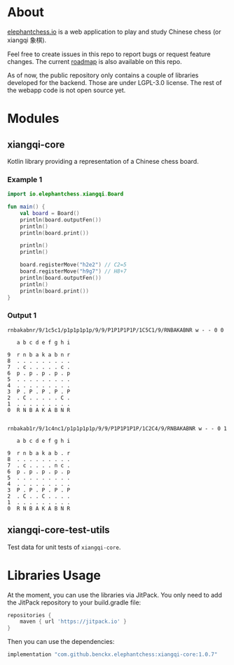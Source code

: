 # About

[elephantchess.io](https://elephantchess.io) is a web application to play and study Chinese chess (or xiangqi 象棋).

Feel free to create issues in this repo to report bugs or request feature changes. The
current [roadmap](https://github.com/users/benckx/projects/2/views/1) is also available on this repo.

As of now, the public repository only contains a couple of libraries developed for the backend. Those are under LGPL-3.0
license. The rest of the webapp code is not open source yet.

# Modules

## xiangqi-core

Kotlin library providing a representation of a Chinese chess board.

### Example 1

```kotlin
import io.elephantchess.xiangqi.Board

fun main() {
    val board = Board()
    println(board.outputFen())
    println()
    println(board.print())

    println()
    println()

    board.registerMove("h2e2") // C2=5
    board.registerMove("h9g7") // H8+7
    println(board.outputFen())
    println()
    println(board.print())
}
```

### Output 1

```
rnbakabnr/9/1c5c1/p1p1p1p1p/9/9/P1P1P1P1P/1C5C1/9/RNBAKABNR w - - 0 0

   a b c d e f g h i
            
9  r n b a k a b n r
8  . . . . . . . . .
7  . c . . . . . c .
6  p . p . p . p . p
5  . . . . . . . . .
4  . . . . . . . . .
3  P . P . P . P . P
2  . C . . . . . C .
1  . . . . . . . . .
0  R N B A K A B N R


rnbakab1r/9/1c4nc1/p1p1p1p1p/9/9/P1P1P1P1P/1C2C4/9/RNBAKABNR w - - 0 1

   a b c d e f g h i
            
9  r n b a k a b . r
8  . . . . . . . . .
7  . c . . . . n c .
6  p . p . p . p . p
5  . . . . . . . . .
4  . . . . . . . . .
3  P . P . P . P . P
2  . C . . C . . . .
1  . . . . . . . . .
0  R N B A K A B N R
```

## xiangqi-core-test-utils

Test data for unit tests of `xiangqi-core`.

# Libraries Usage

At the moment, you can use the libraries via JitPack. You only need to add the JitPack repository to your build.gradle
file:

```Groovy
repositories {
    maven { url 'https://jitpack.io' }
}
```

Then you can use the dependencies:

```Groovy
implementation "com.github.benckx.elephantchess:xiangqi-core:1.0.7"
```
